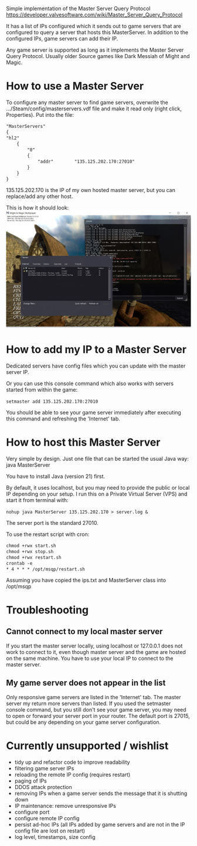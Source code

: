 Simple implementation of the Master Server Query Protocol
https://developer.valvesoftware.com/wiki/Master_Server_Query_Protocol

It has a list of IPs configured which it sends out to game servers that are configured to query a server that hosts this MasterServer.
In addition to the configured IPs, game servers can add their IP.

Any game server is supported as long as it implements the Master Server Query Protocol. Usually older Source games like Dark Messiah of Might and Magic.


# How to use a Master Server
To configure any master server to find game servers, overwrite the .../Steam/config/masterservers.vdf file and make it read only (right click, Properties).
Put into the file:
```
"MasterServers"
{
"hl2"
    {
        "0"
        {
            "addr"        "135.125.202.170:27010"
        }
    }
}
```

135.125.202.170 is the IP of my own hosted master server, but you can replace/add any other host.

This is how it should look:
<img src="./masterServerDM.JPG" alt="Screenshot of the ingame master server query results.">


# How to add my IP to a Master Server
Dedicated servers have config files which you can update with the master server IP.

Or you can use this console command which also works with servers started from within the game:

`setmaster add 135.125.202.170:27010`

You should be able to see your game server immediately after executing this command and refreshing the 'Internet' tab.

# How to host this Master Server
Very simple by design. Just one file that can be started the usual Java way:
java MasterServer

You have to install Java (version 21) first.

By default, it uses localhost, but you may need to provide the public or local IP depending on your setup.
I run this on a Private Virtual Server (VPS) and start it from terminal with:

`nohup java MasterServer 135.125.202.170 > server.log &`

The server port is the standard 27010.

To use the restart script with cron:
```
chmod +rwx start.sh
chmod +rwx stop.sh
chmod +rwx restart.sh
crontab -e
* 4 * * * /opt/msqp/restart.sh
```
Assuming you have copied the ips.txt and MasterServer class into /opt/msqp


# Troubleshooting

## Cannot connect to my local master server

If you start the master server locally, using localhost or 127.0.0.1 does not work to connect to it, even though master server and the game are hosted on the same machine.
You have to use your local IP to connect to the master server.

## My game server does not appear in the list
Only responsive game servers are listed in the 'Internet' tab. The master server my return more servers than listed.
If you used the setmaster console command, but you still don't see your game server, you may need to open or forward your server port in your router.
The default port is 27015, but could be any depending on your game server configuration.


# Currently unsupported / wishlist
- tidy up and refactor code to improve readability
- filtering game server IPs
- reloading the remote IP config (requires restart)
- paging of IPs
- DDOS attack protection
- removing IPs when a game server sends the message that it is shutting down
- IP maintenance: remove unresponsive IPs
- configure port
- configure remote IP config
- persist ad-hoc IPs (all IPs added by game servers and are not in the IP config file are lost on restart)
- log level, timestamps, size config
